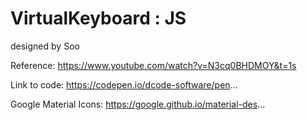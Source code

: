# VirtualKeyboard : JS

designed by Soo

Reference:
https://www.youtube.com/watch?v=N3cq0BHDMOY&t=1s

Link to code:
https://codepen.io/dcode-software/pen...

Google Material Icons:
https://google.github.io/material-des...